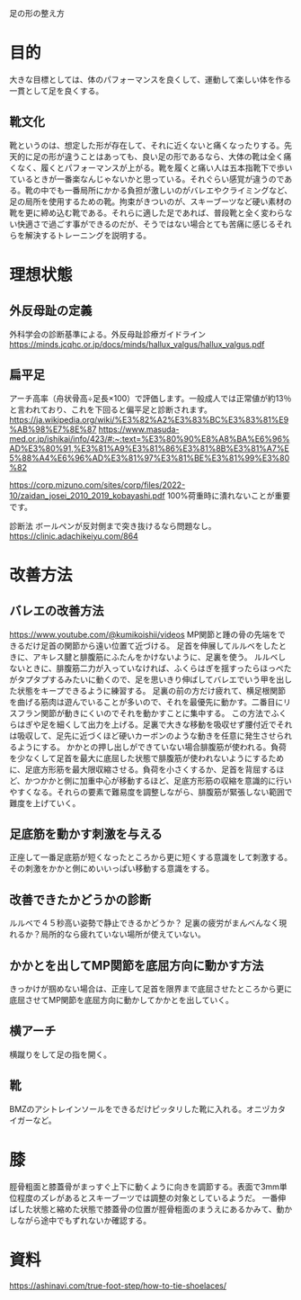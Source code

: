 足の形の整え方

# 目的
大きな目標としては、体のパフォーマンスを良くして、運動して楽しい体を作る一貫として足を良くする。

## 靴文化
靴というのは、想定した形が存在して、それに近くないと痛くなったりする。先天的に足の形が違うことはあっても、良い足の形であるなら、大体の靴は全く痛くなく、履くとパフォーマンスが上がる。靴を履くと痛い人は五本指靴下で歩いているときが一番楽なんじゃないかと思っている。それぐらい感覚が違うのである。靴の中でも一番局所にかかる負担が激しいのがバレエやクライミングなど、足の局所を使用するための靴。拘束がきついのが、スキーブーツなど硬い素材の靴を更に締め込む靴である。それらに適した足であれば、普段靴と全く変わらない快適さで過ごす事ができるのだが、そうではない場合とても苦痛に感じるそれらを解決するトレーニングを説明する。

# 理想状態

## 外反母趾の定義
外科学会の診断基準による。外反母趾診療ガイドライン
https://minds.jcqhc.or.jp/docs/minds/hallux_valgus/hallux_valgus.pdf

## 扁平足
アーチ高率（舟状骨高÷足長×100）で評価します。一般成人では正常値が約13％と言われており、これを下回ると偏平足と診断されます。
https://ja.wikipedia.org/wiki/%E3%82%A2%E3%83%BC%E3%83%81%E9%AB%98%E7%8E%87
https://www.masuda-med.or.jp/ishikai/info/423/#:~:text=%E3%80%90%E8%A8%BA%E6%96%AD%E3%80%91,%E3%81%A9%E3%81%86%E3%81%8B%E3%81%A7%E5%88%A4%E6%96%AD%E3%81%97%E3%81%BE%E3%81%99%E3%80%82

https://corp.mizuno.com/sites/corp/files/2022-10/zaidan_josei_2010_2019_kobayashi.pdf
100%荷重時に潰れないことが重要です。

診断法
ボールペンが反対側まで突き抜けるなら問題なし。
https://clinic.adachikeiyu.com/864

# 改善方法
## バレエの改善方法
https://www.youtube.com/@kumikoishii/videos
MP関節と踵の骨の先端をできるだけ足首の関節から遠い位置て近づける。
足首を伸展してルルベをしたときに、アキレス腱と腓腹筋にふたんをかけないように、足裏を使う。
ルルベしないときに、腓腹筋二力が入っていなければ、ふくらはぎを揺すったらほっぺたがタプタプするみたいに動くので、足を思いきり伸ばしてバレエでいう甲を出した状態をキープできるように練習する。
足裏の前の方だけ疲れて、横足根関節を曲げる筋肉は遊んでいることが多いので、それを最優先に動かす。二番目にリスフラン関節が動きにくいのでそれを動かすことに集中する。
この方法でふくらはぎや足を細くして出力を上げる。足裏で大きな移動を吸収せず腰付近でそれは吸収して、足先に近づくほど硬いカーボンのような動きを任意に発生させられるようにする。
かかとの押し出しができていない場合腓腹筋が使われる。負荷を少なくして足首を最大に底屈した状態で腓腹筋が使われないようにするために、足底方形筋を最大限収縮させる。負荷を小さくするか、足首を背屈するほど、かつかかと側に加重中心が移動するほど、足底方形筋の収縮を意識的に行いやすくなる。それらの要素で難易度を調整しながら、腓腹筋が緊張しない範囲で難度を上げていく。

## 足底筋を動かす刺激を与える
正座して一番足底筋が短くなったところから更に短くする意識をして刺激する。その刺激をかかと側にめいいっぱい移動する意識をする。

## 改善できたかどうかの診断
ルルベで４５秒高い姿勢で静止できるかどうか？
足裏の疲労がまんべんなく現れるか？局所的なら疲れていない場所が使えていない。

## かかとを出してMP関節を底屈方向に動かす方法
きっかけが掴めない場合は、正座して足首を限界まで底屈させたところから更に底屈させてMP関節を底屈方向に動かしてかかとを出していく。

## 横アーチ
横蹴りをして足の指を開く。

## 靴
BMZのアシトレインソールをできるだけピッタリした靴に入れる。オニヅカタイガーなど。

# 膝
脛骨粗面と膝蓋骨がまっすぐ上下に動くように向きを調節する。表面で3mm単位程度のズレがあるとスキーブーツでは調整の対象としているようだ。
一番伸ばした状態と縮めた状態で膝蓋骨の位置が脛骨粗面のまうえにあるかみて、動かしながら途中でもずれないか確認する。

# 資料
https://ashinavi.com/true-foot-step/how-to-tie-shoelaces/
